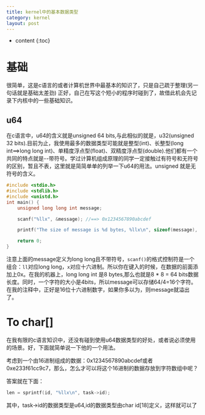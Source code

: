 ```yaml
---
title: kernel中的基本数据类型
category: kernel
layout: post
---
```

* content
{:toc}

# 基础
很简单，这是c语言的或者计算机世界中最基本的知识了，只是自己疏于整理(另一句话就是基础太差劲) 正好，自己在写这个短小的程序时碰到了，故借此机会先记录下内核中的一些基础知识。

## u64
在c语言中，u64的含义就是unsigned 64 bits,与此相似的就是，u32(unsigned 32 bits).目前为止，我使用最多的数据类型可能就是整型(int)、长整型(long int==>long long int)、单精度浮点型(float)、双精度浮点型(double).他们都有一个共同的特点就是--带符号。学过计算机组成原理的同学一定接触过有符号和无符号的区别，暂且不表，这里就是简简单单的列举一下u64的用法。unsigned 就是无符号的含义。

```c
#include <stdio.h>
#include <stdlib.h>
#include <unistd.h>
int main() {
	unsigned long long int message;

	scanf("%llx", &message); //==> 0x1234567890abcdef

	printf("The size of message is %d bytes, %llx\n", sizeof(message), message);

	return 0;
}
```
注意上面的message定义为long long且不带符号，`scanf()`的格式控制符是一个组合：`ll`对应long long，`x`对应十六进制。所以你在键入的时候，在数据的前面添加上0x。在我的机器上，long long int 是8 bytes,那么也就是8 * 8 = 64 bits数据长度。同时，一个字符的大小是4bits，所以message可以存储64/4=16个字符。在我的注释中，正好是16位十六进制数字，如果你多以为，则message就溢出了。

# To char[]
在我有限的c语言知识中，还没有碰到使用u64数据类型的好处，或者说必须使用的场景。好，下面就简单说一下他的一个用法。

考虑到一个由16进制组成的数据：0x1234567890abcdef或者0xe233f61cc9c7，那么，怎么才可以将这个16进制的数据存放到字符数组中呢？

答案就在下面：
```c
len = sprintf(id, "%llx\n", task->id);
```
其中，task->id的数据类型是u64,id的数据类型由char id[18]定义，这样就可以了

